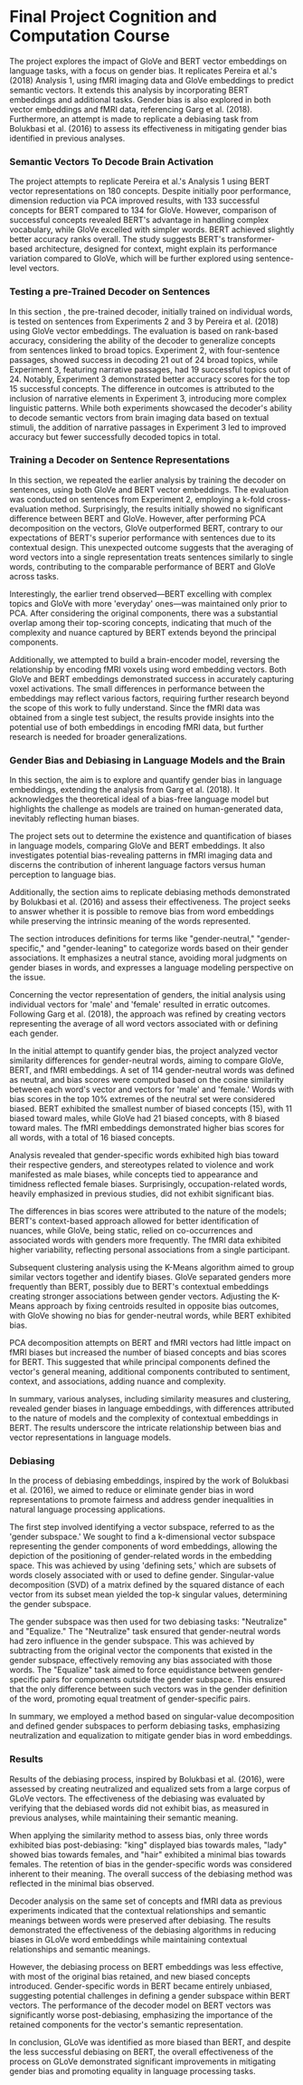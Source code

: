 # Final Project Cognition and Computation Course

The project explores the impact of GloVe and BERT vector embeddings on language tasks, with a focus on gender bias. It replicates Pereira et al.'s (2018) Analysis 1, using fMRI imaging data and GloVe embeddings to predict semantic vectors. It extends this analysis by incorporating BERT embeddings and additional tasks. Gender bias is also explored in both vector embeddings and fMRI data, referencing Garg et al. (2018). Furthermore, an attempt is made to replicate a debiasing task from Bolukbasi et al. (2016) to assess its effectiveness in mitigating gender bias identified in previous analyses.

### Semantic Vectors To Decode Brain Activation

The project attempts to replicate Pereira et al.'s Analysis 1 using BERT vector representations on 180 concepts. Despite initially poor performance, dimension reduction via PCA improved results, with 133 successful concepts for BERT compared to 134 for GloVe. However, comparison of successful concepts revealed BERT's advantage in handling complex vocabulary, while GloVe excelled with simpler words. BERT achieved slightly better accuracy ranks overall. The study suggests BERT's transformer-based architecture, designed for context, might explain its performance variation compared to GloVe, which will be further explored using sentence-level vectors.

### Testing a pre-Trained Decoder on Sentences
In this section , the pre-trained decoder, initially trained on individual words, is tested on sentences from Experiments 2 and 3 by Pereira et al. (2018) using GloVe vector embeddings. The evaluation is based on rank-based accuracy, considering the ability of the decoder to generalize concepts from sentences linked to broad topics. Experiment 2, with four-sentence passages, showed success in decoding 21 out of 24 broad topics, while Experiment 3, featuring narrative passages, had 19 successful topics out of 24. Notably, Experiment 3 demonstrated better accuracy scores for the top 15 successful concepts. The difference in outcomes is attributed to the inclusion of narrative elements in Experiment 3, introducing more complex linguistic patterns. While both experiments showcased the decoder's ability to decode semantic vectors from brain imaging data based on textual stimuli, the addition of narrative passages in Experiment 3 led to improved accuracy but fewer successfully decoded topics in total.

### Training a Decoder on Sentence Representations
In this section, we repeated the earlier analysis by training the decoder on sentences, using both GloVe and BERT vector embeddings. The evaluation was conducted on sentences from Experiment 2, employing a k-fold cross-evaluation method. Surprisingly, the results initially showed no significant difference between BERT and GloVe. However, after performing PCA decomposition on the vectors, GloVe outperformed BERT, contrary to our expectations of BERT's superior performance with sentences due to its contextual design. This unexpected outcome suggests that the averaging of word vectors into a single representation treats sentences similarly to single words, contributing to the comparable performance of BERT and GloVe across tasks.

Interestingly, the earlier trend observed—BERT excelling with complex topics and GloVe with more 'everyday' ones—was maintained only prior to PCA. After considering the original components, there was a substantial overlap among their top-scoring concepts, indicating that much of the complexity and nuance captured by BERT extends beyond the principal components.

Additionally, we attempted to build a brain-encoder model, reversing the relationship by encoding fMRI voxels using word embedding vectors. Both GloVe and BERT embeddings demonstrated success in accurately capturing voxel activations. The small differences in performance between the embeddings may reflect various factors, requiring further research beyond the scope of this work to fully understand. Since the fMRI data was obtained from a single test subject, the results provide insights into the potential use of both embeddings in encoding fMRI data, but further research is needed for broader generalizations.

### Gender Bias and Debiasing in Language Models and the Brain

In this section, the aim is to explore and quantify gender bias in language embeddings, extending the analysis from Garg et al. (2018). It acknowledges the theoretical ideal of a bias-free language model but highlights the challenge as models are trained on human-generated data, inevitably reflecting human biases.

The project sets out to determine the existence and quantification of biases in language models, comparing GloVe and BERT embeddings. It also investigates potential bias-revealing patterns in fMRI imaging data and discerns the contribution of inherent language factors versus human perception to language bias.

Additionally, the section aims to replicate debiasing methods demonstrated by Bolukbasi et al. (2016) and assess their effectiveness. The project seeks to answer whether it is possible to remove bias from word embeddings while preserving the intrinsic meaning of the words represented.

The section introduces definitions for terms like "gender-neutral," "gender-specific," and "gender-leaning" to categorize words based on their gender associations. It emphasizes a neutral stance, avoiding moral judgments on gender biases in words, and expresses a language modeling perspective on the issue.

Concerning the vector representation of genders, the initial analysis using individual vectors for 'male' and 'female' resulted in erratic outcomes. Following Garg et al. (2018), the approach was refined by creating vectors representing the average of all word vectors associated with or defining each gender.

In the initial attempt to quantify gender bias, the project analyzed vector similarity differences for gender-neutral words, aiming to compare GloVe, BERT, and fMRI embeddings. A set of 114 gender-neutral words was defined as neutral, and bias scores were computed based on the cosine similarity between each word's vector and vectors for 'male' and 'female.' Words with bias scores in the top 10% extremes of the neutral set were considered biased. BERT exhibited the smallest number of biased concepts (15), with 11 biased toward males, while GloVe had 21 biased concepts, with 8 biased toward males. The fMRI embeddings demonstrated higher bias scores for all words, with a total of 16 biased concepts.

Analysis revealed that gender-specific words exhibited high bias toward their respective genders, and stereotypes related to violence and work manifested as male biases, while concepts tied to appearance and timidness reflected female biases. Surprisingly, occupation-related words, heavily emphasized in previous studies, did not exhibit significant bias.

The differences in bias scores were attributed to the nature of the models; BERT's context-based approach allowed for better identification of nuances, while GloVe, being static, relied on co-occurrences and associated words with genders more frequently. The fMRI data exhibited higher variability, reflecting personal associations from a single participant.

Subsequent clustering analysis using the K-Means algorithm aimed to group similar vectors together and identify biases. GloVe separated genders more frequently than BERT, possibly due to BERT's contextual embeddings creating stronger associations between gender vectors. Adjusting the K-Means approach by fixing centroids resulted in opposite bias outcomes, with GloVe showing no bias for gender-neutral words, while BERT exhibited bias.

PCA decomposition attempts on BERT and fMRI vectors had little impact on fMRI biases but increased the number of biased concepts and bias scores for BERT. This suggested that while principal components defined the vector's general meaning, additional components contributed to sentiment, context, and associations, adding nuance and complexity.

In summary, various analyses, including similarity measures and clustering, revealed gender biases in language embeddings, with differences attributed to the nature of models and the complexity of contextual embeddings in BERT. The results underscore the intricate relationship between bias and vector representations in language models.


### Debiasing

In the process of debiasing embeddings, inspired by the work of Bolukbasi et al. (2016), we aimed to reduce or eliminate gender bias in word representations to promote fairness and address gender inequalities in natural language processing applications.

The first step involved identifying a vector subspace, referred to as the 'gender subspace.' We sought to find a k-dimensional vector subspace representing the gender components of word embeddings, allowing the depiction of the positioning of gender-related words in the embedding space. This was achieved by using 'defining sets,' which are subsets of words closely associated with or used to define gender. Singular-value decomposition (SVD) of a matrix defined by the squared distance of each vector from its subset mean yielded the top-k singular values, determining the gender subspace.

The gender subspace was then used for two debiasing tasks: "Neutralize" and "Equalize." The "Neutralize" task ensured that gender-neutral words had zero influence in the gender subspace. This was achieved by subtracting from the original vector the components that existed in the gender subspace, effectively removing any bias associated with those words. The "Equalize" task aimed to force equidistance between gender-specific pairs for components outside the gender subspace. This ensured that the only difference between such vectors was in the gender definition of the word, promoting equal treatment of gender-specific pairs.

In summary, we employed a method based on singular-value decomposition and defined gender subspaces to perform debiasing tasks, emphasizing neutralization and equalization to mitigate gender bias in word embeddings.

### Results

Results of the debiasing process, inspired by Bolukbasi et al. (2016), were assessed by creating neutralized and equalized sets from a large corpus of GLoVe vectors. The effectiveness of the debiasing was evaluated by verifying that the debiased words did not exhibit bias, as measured in previous analyses, while maintaining their semantic meaning.

When applying the similarity method to assess bias, only three words exhibited bias post-debiasing: "king" displayed bias towards males, "lady" showed bias towards females, and "hair" exhibited a minimal bias towards females. The retention of bias in the gender-specific words was considered inherent to their meaning. The overall success of the debiasing method was reflected in the minimal bias observed.

Decoder analysis on the same set of concepts and fMRI data as previous experiments indicated that the contextual relationships and semantic meanings between words were preserved after debiasing. The results demonstrated the effectiveness of the debiasing algorithms in reducing biases in GLoVe word embeddings while maintaining contextual relationships and semantic meanings.

However, the debiasing process on BERT embeddings was less effective, with most of the original bias retained, and new biased concepts introduced. Gender-specific words in BERT became entirely unbiased, suggesting potential challenges in defining a gender subspace within BERT vectors. The performance of the decoder model on BERT vectors was significantly worse post-debiasing, emphasizing the importance of the retained components for the vector's semantic representation.

In conclusion, GLoVe was identified as more biased than BERT, and despite the less successful debiasing on BERT, the overall effectiveness of the process on GLoVe demonstrated significant improvements in mitigating gender bias and promoting equality in language processing tasks.
